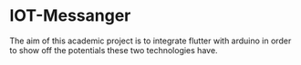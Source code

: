 # IOT-Messanger
The aim of this academic project is to integrate flutter with arduino in order to show off the potentials these two technologies have.
